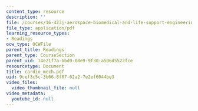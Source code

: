 ```yaml
---
content_type: resource
description: ''
file: /courses/16-423j-aerospace-biomedical-and-life-support-engineering-spring-2006/9cef3c5c3b668f8762a27e2ef6044be3_cardio_mech.pdf
file_type: application/pdf
learning_resource_types:
- Readings
ocw_type: OCWFile
parent_title: Readings
parent_type: CourseSection
parent_uid: 14e21f7a-bbd9-08e9-9f30-a506d5522fce
resourcetype: Document
title: cardio_mech.pdf
uid: 9cef3c5c-3b66-8f87-62a2-7e2ef6044be3
video_files:
  video_thumbnail_file: null
video_metadata:
  youtube_id: null
---
```

